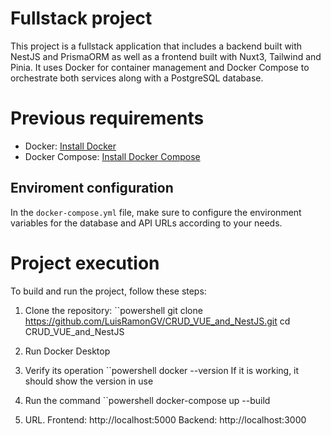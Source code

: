 # Fullstack project

This project is a fullstack application that includes a backend built with NestJS and PrismaORM as well as a frontend built with Nuxt3, Tailwind and Pinia. It uses Docker for container management and Docker Compose to orchestrate both services along with a PostgreSQL database.

# Previous requirements

- Docker: [Install Docker](https://docs.docker.com/get-docker/)
- Docker Compose: [Install Docker Compose](https://docs.docker.com/compose/install/)

## Enviroment configuration

In the `docker-compose.yml` file, make sure to configure the environment variables for the database and API URLs according to your needs.

# Project execution

To build and run the project, follow these steps:

1. Clone the repository: ``powershell git clone https://github.com/LuisRamonGV/CRUD_VUE_and_NestJS.git cd CRUD_VUE_and_NestJS

2. Run Docker Desktop

3. Verify its operation
   ``powershell docker --version
   If it is working, it should show the version in use

4. Run the command
   ``powershell docker-compose up --build

5. URL. Frontend: http://localhost:5000 Backend: http://localhost:3000 

